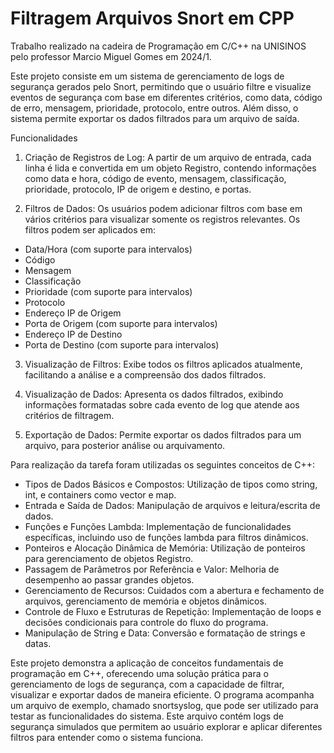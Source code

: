 # Filtragem Arquivos Snort em CPP
 
 Trabalho realizado na cadeira de Programação em C/C++ na UNISINOS pelo professor Marcio Miguel Gomes em 2024/1.

 Este projeto consiste em um sistema de gerenciamento de logs de segurança gerados pelo Snort, permitindo que o usuário filtre e visualize eventos de segurança com base em diferentes critérios, como data, código de erro, mensagem, prioridade, protocolo, entre outros. Além disso, o sistema permite exportar os dados filtrados para um arquivo de saída.

 Funcionalidades
 1. Criação de Registros de Log: A partir de um arquivo de entrada, cada linha é lida e convertida em um objeto Registro, contendo informações como data e hora, código de evento, mensagem, classificação, prioridade, protocolo, IP de origem e destino, e portas.

 2. Filtros de Dados: Os usuários podem adicionar filtros com base em vários critérios para visualizar somente os registros relevantes. Os filtros podem ser aplicados em:
 - Data/Hora (com suporte para intervalos)
 - Código
 - Mensagem
 - Classificação
 - Prioridade (com suporte para intervalos)
 - Protocolo
 - Endereço IP de Origem
 - Porta de Origem (com suporte para intervalos)
 - Endereço IP de Destino
 - Porta de Destino (com suporte para intervalos)
 
 3. Visualização de Filtros: Exibe todos os filtros aplicados atualmente, facilitando a análise e a compreensão dos dados filtrados.

 4. Visualização de Dados: Apresenta os dados filtrados, exibindo informações formatadas sobre cada evento de log que atende aos critérios de filtragem.

 5. Exportação de Dados: Permite exportar os dados filtrados para um arquivo, para posterior análise ou arquivamento.

 Para realização da tarefa foram utilizadas os seguintes conceitos de C++:
 - Tipos de Dados Básicos e Compostos: Utilização de tipos como string, int, e containers como vector e map.
 - Entrada e Saída de Dados: Manipulação de arquivos e leitura/escrita de dados.
 - Funções e Funções Lambda: Implementação de funcionalidades específicas, incluindo uso de funções lambda para filtros dinâmicos.
 - Ponteiros e Alocação Dinâmica de Memória: Utilização de ponteiros para gerenciamento de objetos Registro.
 - Passagem de Parâmetros por Referência e Valor: Melhoria de desempenho ao passar grandes objetos.
 - Gerenciamento de Recursos: Cuidados com a abertura e fechamento de arquivos, gerenciamento de memória e objetos dinâmicos.
 - Controle de Fluxo e Estruturas de Repetição: Implementação de loops e decisões condicionais para controle do fluxo do programa.
 - Manipulação de String e Data: Conversão e formatação de strings e datas.

 Este projeto demonstra a aplicação de conceitos fundamentais de programação em C++, oferecendo uma solução prática para o gerenciamento de logs de segurança, com a capacidade de filtrar, visualizar e exportar dados de maneira eficiente. O programa acompanha um arquivo de exemplo, chamado snortsyslog, que pode ser utilizado para testar as funcionalidades do sistema. Este arquivo contém logs de segurança simulados que permitem ao usuário explorar e aplicar diferentes filtros para entender como o sistema funciona.
